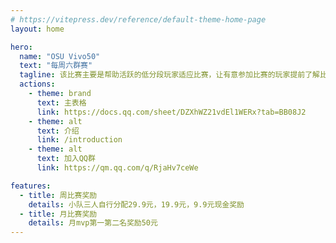 ```yaml
---
# https://vitepress.dev/reference/default-theme-home-page
layout: home

hero:
  name: "OSU Vivo50"
  text: "每周六群赛"
  tagline: 该比赛主要是帮助活跃的低分段玩家适应比赛，让有意参加比赛的玩家提前了解比赛玩法和节奏。
  actions:
    - theme: brand
      text: 主表格
      link: https://docs.qq.com/sheet/DZXhWZ21vdEl1WERx?tab=BB08J2
    - theme: alt
      text: 介绍
      link: /introduction
    - theme: alt
      text: 加入QQ群
      link: https://qm.qq.com/q/RjaHv7ceWe

features:
  - title: 周比赛奖励
    details: 小队三人自行分配29.9元，19.9元，9.9元现金奖励
  - title: 月比赛奖励
    details: 月mvp第一第二名奖励50元
---
```


